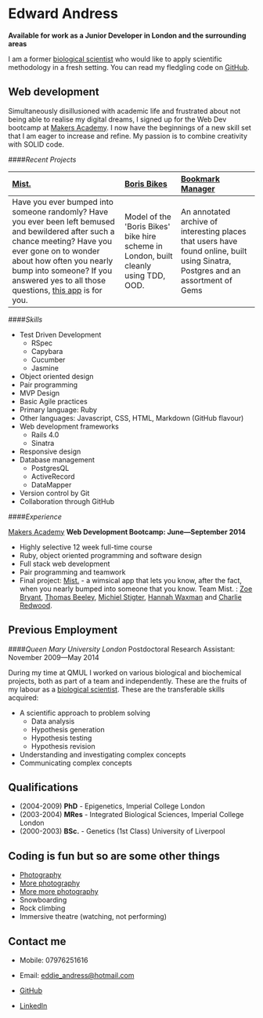 Edward Andress
===========

**Available for work as a Junior Developer in London and the surrounding areas**

I am a former [biological scientist] who would like to apply scientific methodology in a fresh setting.
You can read my fledgling code on [GitHub].


Web development
---------------

Simultaneously disillusioned with academic life and frustrated about not being able to realise my digital dreams, I signed up for the Web Dev bootcamp at [Makers Academy].  I now have the beginnings of a new skill set that I am eager to increase and refine.  My passion is to combine creativity with SOLID code.


####*Recent Projects*

| [Mist.] | [Boris Bikes] | [Bookmark Manager]
|:-------------- |:------------- |:------------ |
| Have you ever bumped into someone randomly?  Have you ever been left bemused and bewildered after such a chance meeting?  Have you ever gone on to wonder about how often you nearly bump into someone?  If you answered yes to all those questions, [this app] is for you. | Model of the 'Boris Bikes' bike hire scheme in London, built cleanly using TDD, OOD. | An annotated archive of interesting places that users have found online, built using Sinatra, Postgres and an assortment of Gems |


####*Skills*

- Test Driven Development
  - RSpec
  - Capybara
  - Cucumber
  - Jasmine
- Object oriented design
- Pair programming
- MVP Design
- Basic Agile practices
- Primary language: Ruby
- Other languages: Javascript, CSS, HTML, Markdown (GitHub flavour)
- Web development frameworks
  - Rails 4.0
  - Sinatra
- Responsive design 
- Database management
  - PostgresQL
  - ActiveRecord
  - DataMapper
- Version control by Git
- Collaboration through GitHub

####*Experience*

[Makers Academy]
**Web Development Bootcamp: June&mdash;September 2014**

  - Highly selective 12 week full-time course
  - Ruby, object oriented programming and software design
  - Full stack web development
  - Pair programming and teamwork
  - Final project: [Mist.] - a wimsical app that lets you know, after the fact, when you nearly bumped into someone that you know. Team Mist. : [Zoe Bryant], [Thomas Beeley], [Michiel Stigter], [Hannah Waxman] and [Charlie Redwood].
  
  

Previous Employment
----------

####*Queen Mary University London*
Postdoctoral Research Assistant: November 2009&mdash;May 2014

During my time at QMUL I worked on various biological and biochemical projects, both as part of a team and independently.  These are the fruits of my labour as a [biological scientist].  These are the transferable skills acquired:
- A scientific approach to problem solving
  -   Data analysis
  -   Hypothesis generation
  -   Hypothesis testing
  -   Hypothesis revision
- Understanding and investigating complex concepts
- Communicating complex concepts

Qualifications
-----------
 * (2004-2009) **PhD**   - Epigenetics, Imperial College London
 * (2003-2004) **MRes**  - Integrated Biological Sciences, Imperial College London
 * (2000-2003) **BSc.**  - Genetics (1st Class) University of Liverpool


Coding is fun but so are some other things
------------------------------------------
 - [Photography]
 - [More photography]
 - [More more photography]
 - Snowboarding
 - Rock climbing
 - Immersive theatre (watching, not performing)


Contact me
------------

- Mobile: 07976251616
- Email: [eddie_andress@hotmail.com]
- [GitHub]
- [LinkedIn]

  [biological scientist]: http://www.ncbi.nlm.nih.gov/pubmed/?term=edward+andress
  [Boris bikes]: https://github.com/EdwardAndress/makers_academy_week3
  [Mist.]: https://github.com/EdwardAndress/makers_academy_final_project
  [this app]: https://github.com/EdwardAndress/makers_academy_final_project
  [Bookmark Manager]: https://github.com/EdwardAndress/makers_academy_week6
  [Makers Academy]: http://www.makersacademy.com
  [eddie_andress@hotmail.com]: mailto:eddie_andress@hotmail.com
  [GitHub]: https://github.com/EdwardAndress
  [LinkedIn]: https://www.linkedin.com/pub/edward-andress/86/b03/aba
  [Zoe Bryant]: https://github.com/zoeabryant/CV
  [Thomas Beeley]: https://github.com/tbeeley
  [Hannah Waxman]: https://github.com/HanWax/CV
  [Michiel Stigter]: https://github.com/michielstigter
  [Charlie Redwood]: https://github.com/M-E-T-H-O-Dman
  [Photography]: http://andressedward.tumblr.com
  [More photography]: http://edwardandressweddings.tumblr.com
  [More more photography]: https://picfair.com/users/edwardandress
